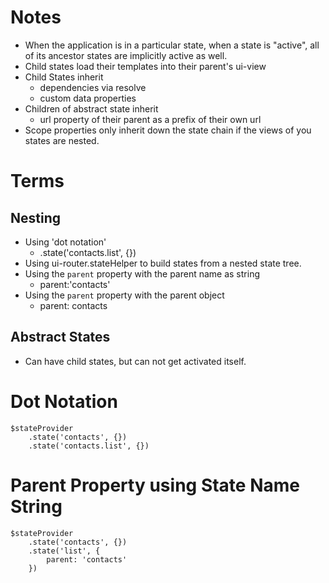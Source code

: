 Notes
=====
* When the application is in a particular state, when a state is "active",
all of its ancestor states are implicitly active as well.
* Child states load their templates into their parent's ui-view
* Child States inherit
    * dependencies via resolve
    * custom data properties
* Children of abstract state inherit
    * url property of their parent as a prefix of their own url
* Scope properties only inherit down the state chain if the views of you states are nested.

Terms
=====

Nesting
-------
* Using 'dot notation'
    * .state('contacts.list', {})
* Using ui-router.stateHelper to build states from a nested state tree.
* Using the <code>parent</code> property with the parent name as string
    * parent:'contacts'
* Using the <code>parent</code> property with the parent object
    * parent: contacts

Abstract States
---------------
* Can have child states, but can not get activated itself.

Dot Notation
============
    $stateProvider
        .state('contacts', {})
        .state('contacts.list', {})

Parent Property using State Name String
=======================================
    $stateProvider
        .state('contacts', {})
        .state('list', {
            parent: 'contacts'
        })
